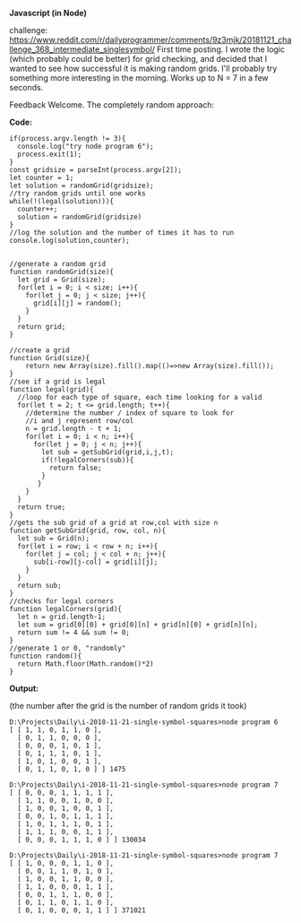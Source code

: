 **Javascript (in Node)**

challenge: https://www.reddit.com/r/dailyprogrammer/comments/9z3mjk/20181121_challenge_368_intermediate_singlesymbol/
First time posting. I wrote the logic (which probably could be better) for grid checking, and decided that I wanted to see how successful it is making random grids. I'll probably try something more interesting in the morning. Works up to N = 7 in a few seconds.

Feedback Welcome. The completely random approach:

**Code:**

    if(process.argv.length != 3){
      console.log("try node program 6");
      process.exit(1);
    }
    const gridsize = parseInt(process.argv[2]);
    let counter = 1;
    let solution = randomGrid(gridsize);
    //try random grids until one works
    while(!(legal(solution))){
      counter++;
      solution = randomGrid(gridsize)
    }
    //log the solution and the number of times it has to run
    console.log(solution,counter);


    //generate a random grid
    function randomGrid(size){
      let grid = Grid(size);
      for(let i = 0; i < size; i++){
        for(let j = 0; j < size; j++){
          grid[i][j] = random();
        }
      }
      return grid;
    }

    //create a grid
    function Grid(size){
        return new Array(size).fill().map(()=>new Array(size).fill());
    }
    //see if a grid is legal
    function legal(grid){
      //loop for each type of square, each time looking for a valid
      for(let t = 2; t <= grid.length; t++){
        //determine the number / index of square to look for
        //i and j represent row/col
        n = grid.length - t + 1;
        for(let i = 0; i < n; i++){
          for(let j = 0; j < n; j++){
            let sub = getSubGrid(grid,i,j,t);
            if(!legalCorners(sub)){
              return false;
            }
           }
        }
      }
      return true;
    }
    //gets the sub grid of a grid at row,col with size n
    function getSubGrid(grid, row, col, n){
      let sub = Grid(n);
      for(let i = row; i < row + n; i++){
        for(let j = col; j < col + n; j++){
          sub[i-row][j-col] = grid[i][j];
        }
      }
      return sub;
    }
    //checks for legal corners
    function legalCorners(grid){
      let n = grid.length-1;
      let sum = grid[0][0] + grid[0][n] + grid[n][0] + grid[n][n];
      return sum != 4 && sum != 0;
    }
    //generate 1 or 0, "randomly"
    function random(){
      return Math.floor(Math.random()*2)
    }

**Output:**

(the number after the grid is the number of random grids it took)

    D:\Projects\Daily\i-2018-11-21-single-symbol-squares>node program 6
    [ [ 1, 1, 0, 1, 1, 0 ],
      [ 0, 1, 1, 0, 0, 0 ],
      [ 0, 0, 0, 1, 0, 1 ],
      [ 0, 1, 1, 1, 0, 1 ],
      [ 1, 0, 1, 0, 0, 1 ],
      [ 0, 1, 1, 0, 1, 0 ] ] 1475

    D:\Projects\Daily\i-2018-11-21-single-symbol-squares>node program 7
    [ [ 0, 0, 0, 1, 1, 1, 1 ],
      [ 1, 1, 0, 0, 1, 0, 0 ],
      [ 1, 0, 0, 1, 0, 0, 1 ],
      [ 0, 0, 1, 0, 1, 1, 1 ],
      [ 1, 0, 1, 1, 1, 0, 1 ],
      [ 1, 1, 1, 0, 0, 1, 1 ],
      [ 0, 0, 0, 1, 1, 1, 0 ] ] 130034

    D:\Projects\Daily\i-2018-11-21-single-symbol-squares>node program 7
    [ [ 1, 0, 0, 0, 1, 1, 0 ],
      [ 0, 0, 1, 1, 0, 1, 0 ],
      [ 1, 0, 0, 1, 1, 0, 0 ],
      [ 1, 1, 0, 0, 0, 1, 1 ],
      [ 0, 0, 1, 1, 1, 0, 0 ],
      [ 0, 1, 1, 0, 1, 1, 0 ],
      [ 0, 1, 0, 0, 0, 1, 1 ] ] 371021

&#x200B;
